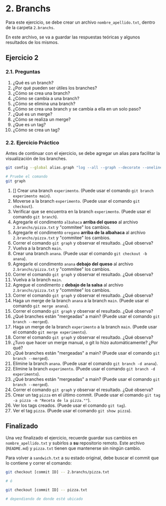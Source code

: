 # 2. Branchs

Para este ejercicio, se debe crear un archivo `nombre_apellido.txt`, dentro de la carpeta `2.branchs`.

En este archivo, se va a guardar las respuestas teóricas y algunos resultados de los mismos.

## Ejercicio 2

### 2.1. Preguntas

1. ¿Qué es un branch?
2. ¿Por qué pueden ser útiles los branches?
3. ¿Cómo se crea una branch?
4. ¿Cómo se cambia a una branch?
5. ¿Cómo se elimina una branch?
6. ¿Cómo se crea una branch y se cambia a ella en un solo paso? 
7. ¿Qué es un merge? 
8. ¿Cómo se realiza un merge? 
9. ¿Que es un tag? 
10. ¿Cómo se crea un tag?

### 2.2. Ejercicio Práctico

Antes de continuar con el ejercicio, se debe agregar un alias para facilitar la visualización de los branches.

```bash
git config --global alias.graph "log --all --graph --decorate --oneline"

# Pruebe el comando
git graph
```


1. [] Crear una branch `experimento`. (Puede usar el comando `git branch experimento main`).
2. Moverse a la branch `experimento`. (Puede usar el comando `git checkout`).
3. Verificar que se encuentra en la branch `experimento`. (Puede usar el comando `git branch`). 
4. Agregarle el condimento `albahaca` **arriba del queso** al archivo `2.branchs/pizza.txt` y "commitee" los cambios. 
5. Agregarle el condimento `oregano` **arriba de la albahaca** al archivo `2.branchs/pizza.txt` y "commitee" los cambios.
6. Correr el comando `git graph` y observar el resultado. ¿Qué observa?
7. Vuelva a la branch `main`.
8. Crear una branch `anana`. (Puede usar el comando `git checkout -b anana`).
9. Agregarle el condimento `anana` **debajo del queso** al archivo `2.branchs/pizza.txt` y "commitee" los cambios.
10. Correr el comando `git graph` y observar el resultado. ¿Qué observa?
11. Vuelva a la branch `main`.
12. Agregue el condimento `z` **debajo de la salsa** al archivo `2.branchs/pizza.txt` y "commitee" los cambios.
13. Correr el comando `git graph` y observar el resultado. ¿Qué observa?
14. Haga un merge de la branch `anana` a la branch `main`. (Puede usar el comando `git merge anana`).
15. Correr el comando `git graph` y observar el resultado. ¿Qué observa?
16. ¿Qué branches están "mergeadas" a main? (Puede usar el comando `git branch --merged`).
17. Haga un merge de la branch `experimento` a la branch `main`. (Puede usar el comando `git merge experimento`).
18. Correr el comando `git graph` y observar el resultado. ¿Qué observa?
19. ¿Tuvo que hacer un merge manual, o git lo hizo automáticamente? ¿Por qué?
20. ¿Qué branches están "mergeadas" a main? (Puede usar el comando `git branch --merged`).
21. Elimine la branch `anana`. (Puede usar el comando `git branch -d anana`).
22. Elimine la branch `experimento`. (Puede usar el comando `git branch -d experimento`).
23. ¿Qué branches están "mergeadas" a main? (Puede usar el comando `git branch --merged`).
24. Correr el comando `git graph` y observar el resultado. ¿Qué observa?
25. Crear un tag `pizza` en el último commit. (Puede usar el comando `git tag -a pizza -m "Receta de la pizza.""`).
26. Ver los tags creados. (Puede usar el comando `git tag`).
27. Ver el tag `pizza`. (Puede usar el comando `git show pizza`).


## Finalizado

Una vez finalizado el ejercicio, recuerde guardar sus cambios en `nombre_apellido.txt` y subirlos a **su** repositorio remoto. Este archivo (`README.md`) y `pizza.txt` tienen que mantenerse sin ningún cambio.

Para volver a `sandwich.txt` a su estado original, debe buscar el commit que lo contiene y correr el comando:
```bash
git checkout [commit ID] -- 2.branchs/pizza.txt

# ó

git checkout [commit ID] -- pizza.txt

# dependiendo de donde esté ubicado
```


